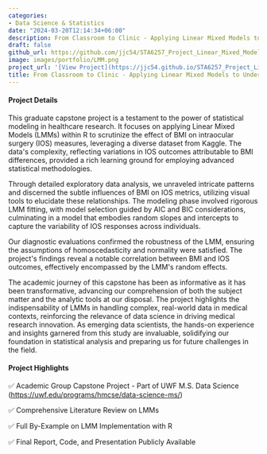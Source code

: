 ```yaml
---
categories:
- Data Science & Statistics
date: "2024-03-20T12:14:34+06:00"
description: From Classroom to Clinic - Applying Linear Mixed Models to Understand Real-World Medical Research Data
draft: false
github_url: https://github.com/jjc54/STA6257_Project_Linear_Mixed_Modelers
image: images/portfolio/LMM.png
project_url: '[View Project](https://jjc54.github.io/STA6257_Project_Linear_Mixed_Modelers/)'
title: From Classroom to Clinic - Applying Linear Mixed Models to Understand Real-World Medical Research Data
---
```



#### Project Details

This graduate capstone project is a testament to the power of statistical modeling in healthcare research. It focuses on applying Linear Mixed Models (LMMs) within R to scrutinize the effect of BMI on intraocular surgery (IOS) measures, leveraging a diverse dataset from Kaggle. The data's complexity, reflecting variations in IOS outcomes attributable to BMI differences, provided a rich learning ground for employing advanced statistical methodologies.

Through detailed exploratory data analysis, we unraveled intricate patterns and discerned the subtle influences of BMI on IOS metrics, utilizing visual tools to elucidate these relationships. The modeling phase involved rigorous LMM fitting, with model selection guided by AIC and BIC considerations, culminating in a model that embodies random slopes and intercepts to capture the variability of IOS responses across individuals.

Our diagnostic evaluations confirmed the robustness of the LMM, ensuring the assumptions of homoscedasticity and normality were satisfied. The project's findings reveal a notable correlation between BMI and IOS outcomes, effectively encompassed by the LMM's random effects.

The academic journey of this capstone has been as informative as it has been transformative, advancing our comprehension of both the subject matter and the analytic tools at our disposal. The project highlights the indispensability of LMMs in handling complex, real-world data in medical contexts, reinforcing the relevance of data science in driving medical research innovation. As emerging data scientists, the hands-on experience and insights garnered from this study are invaluable, solidifying our foundation in statistical analysis and preparing us for future challenges in the field.

#### Project Highlights

✅ Academic Group Capstone Project - Part of UWF M.S. Data Science (https://uwf.edu/programs/hmcse/data-science-ms/)

✅ Comprehensive Literature Review on LMMs

✅ Full By-Example on LMM Implementation with R

✅ Final Report, Code, and Presentation Publicly Available